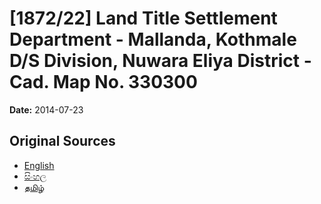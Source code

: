 # [1872/22] Land Title Settlement Department - Mallanda, Kothmale D/S Division, Nuwara Eliya District - Cad. Map No. 330300

**Date:** 2014-07-23

## Original Sources

- [English](https://documents.gov.lk/view/extra-gazettes/2014/7/1872-22_E.pdf)
- [සිංහල](https://documents.gov.lk/view/extra-gazettes/2014/7/1872-22_S.pdf)
- [தமிழ்](https://documents.gov.lk/view/extra-gazettes/2014/7/1872-22_T.pdf)
